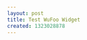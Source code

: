 ```yaml
---
layout: post
title: Test WuFoo Widget
created: 1323028878
---
```

<script type="text/javascript">var host = (("https:" == document.location.protocol) ? "https://secure." : "http://");document.write(unescape("%3Cscript src='" + host + "wufoo.com/scripts/embed/form.js' type='text/javascript'%3E%3C/script%3E"));</script>

<script type="text/javascript">
var z7x3k1 = new WufooForm();
z7x3k1.initialize({
'userName':'muckrock', 
'formHash':'z7x3k1', 
'autoResize':true,
'height':'458',
'header':'show'});
z7x3k1.display();
</script>
